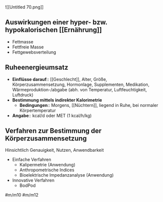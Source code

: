 

![[Untitled 70.png]]

## Auswirkungen einer hyper- bzw. hypokalorischen [[Ernährung]]

- Fettmasse
- Fettfreie Masse
- Fettgewebsverteilung

## Ruheenergieumsatz

- **Einflüsse darauf**:: [[Geschlecht]], Alter, Größe, Körperzusammensetzung, Hormonlage, Supplementen, Medikation, Wärmeproduktion-/abgabe (abh. von Temperatur, Luftfeuchtigkeit, Luftdruck)
- **Bestimmung mittels indirekter Kalorimetrie**
    - **Bedingungen**:: Morgens, [[Nüchtern]], liegend in Ruhe, bei normaler Körpertemperatur
- **Angabe**:: kcal/d oder MET (1 kcal/h/kg)

## Verfahren zur Bestimmung der Körperzusammensetzung

Hinsichtlich Genauigkeit, Nutzen, Anwendbarkeit

- Einfache Verfahren
    - Kalipermetrie (Anwendung)
    - Anthropometrische Indices
    - Bioelektrische Impedanzanalyse (Anwendung)
- Innovative Verfahren
    - BodPod

#m/m10 #m/m12